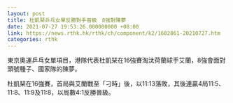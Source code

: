 ```yaml
---
layout: post
title: 杜凱琹乒乓女單反勝對手晉級　8強對陳夢
date: 2021-07-27 19:53:26.000000000 +08:00
link: https://news.rthk.hk/rthk/ch/component/k2/1602861-20210727.htm
categories: rthk
---
```


東京奧運乒乓女單項目，港隊代表杜凱琹在16強賽淘汰荷蘭球手艾蘭，8強會面對頭號種子、國家隊的陳夢。

杜凱琹在16強賽，首局與艾蘭戰至「刁時」後，以11:13落敗，其後連贏4局11:5、11:8、11:9及11:8，以局數4:1反勝晉級。
